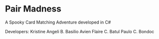 # Pair Madness
A Spooky Card Matching Adventure developed in C# 

Developers:
Kristine Angeli B. Basilio
Avien Flaire C. Batul
Paulo C. Bondoc
